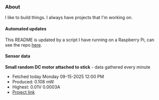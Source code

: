 ### About
I like to build things. I always have projects that I'm working on.

#### Automated updates
This README is updated by a script I have running on a Raspberry Pi, can see the repo [here](https://github.com/jdc-cunningham/raspi-git-repo-updater).

#### Sensor data


**Small random DC motor attached to stick** - data gathered every minute
- Fetched today Monday 09-15-2025 12:00 PM
- Produced: 0.108 mW
- Highest: 0.01V 0.0003A
- [Project link](https://github.com/jdc-cunningham/turbine-raspi)